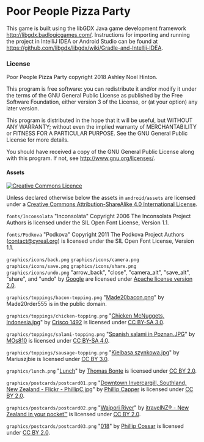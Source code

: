 # Poor People Pizza Party

This game is built using the libGDX Java game development
framework <http://libgdx.badlogicgames.com/>. Instructions for
importing and running the project in IntelliJ IDEA or Android Studio
can be found
at <https://github.com/libgdx/libgdx/wiki/Gradle-and-Intellij-IDEA>.

### License

Poor People Pizza Party copyright 2018 Ashley Noel Hinton.

This program is free software: you can redistribute it and/or modify
it under the terms of the GNU General Public License as published by
the Free Software Foundation, either version 3 of the License, or (at
your option) any later version.
          
This program is distributed in the hope that it will be useful, but
WITHOUT ANY WARRANTY; without even the implied warranty of
MERCHANTABILITY or FITNESS FOR A PARTICULAR PURPOSE.  See the GNU
General Public License for more details.
          
You should have received a copy of the GNU General Public License
along with this program.  If not, see <http://www.gnu.org/licenses/>.

#### Assets

[![Creative Commons Licence](https://i.creativecommons.org/l/by-sa/4.0/88x31.png)](http://creativecommons.org/licenses/by-sa/4.0/)

Unless declared otherwise below the assets in `android/assets` are licensed 
under a [Creative Commons Attribution-ShareAlike 4.0 International 
License](http://creativecommons.org/licenses/by-sa/4.0/).

`fonts/Inconsolata` "Inconsolata" Copyright 2006 The Inconsolata Project Authors
is licensed under the SIL Open Font License, Version 1.1.

`fonts/Podkova` "Podkova" Copyright 2011 The Podkova Project Authors 
(contact@cyreal.org) is licensed under the SIL Open Font License, Version 1.1.

`graphics/icons/back.png` `graphics/icons/camera.png` `graphics/icons/save.png` 
`graphics/icons/share.png` `graphics/icons/undo.png`
"arrow_back", "close", "camera_alt", "save_alt", "share", and "undo" by 
[Google](https://material.io/tools/icons/) are licensed under 
[Apache license version 2.0](https://www.apache.org/licenses/LICENSE-2.0.html). 

`graphics/toppings/bacon-topping.png`
"[Made20bacon.png](https://commons.wikimedia.org/wiki/File:Made20bacon.png)"
by Made20rder555 is in the public domain.

`graphics/toppings/chicken-topping.png`
"[Chicken McNuggets, Indonesia.jpg](https://commons.wikimedia.org/wiki/File:Chicken_McNuggets,_Indonesia.jpg)"
by [Crisco 1492](https://commons.wikimedia.org/wiki/User:Crisco_1492) is
licensed under
[CC BY-SA 3.0](https://creativecommons.org/licenses/by-sa/3.0/deed.en).

`graphics/toppings/salami-topping.png`
"[Spanish salami in Poznan.JPG](https://commons.wikimedia.org/wiki/File:Spanish_salami_in_Poznan.JPG)"
by [MOs810](https://commons.wikimedia.org/wiki/User:MOs810) is licensed under
[CC BY-SA 4.0](https://creativecommons.org/licenses/by-sa/4.0/deed.en).

`graphics/toppings/sausage-topping.png`
"[Kielbasa szynkowa.jpg](https://commons.wikimedia.org/wiki/File:Kielbasa_szynkowa.jpg)"
by Mariuszjbie is licensed under
[CC BY 3.0](https://creativecommons.org/licenses/by/3.0/deed.en).

`graphics/lunch.png`
"[Lunch](https://www.flickr.com/photos/thomasbonte/4956496553/in/photostream/)"
by [Thomas Bonte](https://www.flickr.com/photos/thomasbonte/) is licensed under
[CC BY 2.0](https://creativecommons.org/licenses/by/2.0/).

`graphics/postcards/postcard01.png`
"[Downtown Invercargill, Southland, New Zealand - Flickr - PhillipC.jpg](https://commons.wikimedia.org/wiki/File:Downtown_Invercargill,_Southland,_New_Zealand_-_Flickr_-_PhillipC.jpg)"
by [Phillip Capper](https://www.flickr.com/people/42033648@N00) is licensed
under [CC BY 2.0](https://creativecommons.org/licenses/by/2.0/deed.en).

`graphics/postcards/postcard02.png`
"[Waipori River](https://www.flickr.com/photos/itravelnz/28166819765/)"
by [itravelNZ® - New Zealand in your pocket™](https://www.flickr.com/photos/itravelnz/)
is licensed under [CC BY 2.0](https://creativecommons.org/licenses/by/2.0/).

`graphics/postcards/postcard03.png`
"[018](https://www.flickr.com/photos/93842075@N04/8596242513/)" 
by [Phillip Cossar](https://www.flickr.com/photos/93842075@N04/)
is licensed under [CC BY 2.0](https://creativecommons.org/licenses/by/2.0/).
